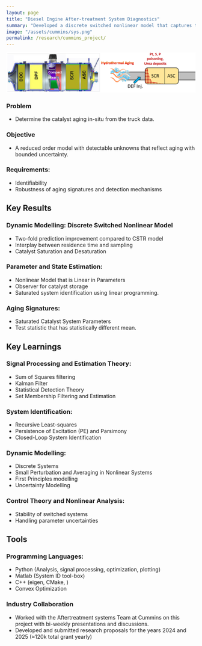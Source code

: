 ```yaml
---
layout: page
title: "Diesel Engine After-treatment System Diagnostics"
summary: "Developed a discrete switched nonlinear model that captures the measured dynamics of the system for aging diagnostics. The aging effects are captured in the directional variation in the model parameters."
image: "/assets/cummins/sys.png"
permalink: /research/cummins_project/
---
```


<img src="/assets/cummins/sys.png" width="700">

### Problem
- Determine the catalyst aging in-situ from the truck data.

### Objective
- A reduced order model with detectable unknowns that reflect aging with bounded uncertainty.

### Requirements:
- Identifiability
- Robustness of aging signatures and detection mechanisms


## Key Results

### Dynamic Modelling: Discrete Switched Nonlinear Model
- Two-fold prediction improvement compared to CSTR model
- Interplay between residence time and sampling
- Catalyst Saturation and Desaturation

### Parameter and State Estimation:
- Nonlinear Model that is Linear in Parameters
- Observer for catalyst storage
- Saturated system identification using linear programming.

### Aging Signatures:
- Saturated Catalyst System Parameters
- Test statistic that has statistically different mean.


## Key Learnings

### Signal Processing and Estimation Theory:
- Sum of Squares filtering
- Kalman Filter
- Statistical Detection Theory
- Set Membership Filtering and Estimation

### System Identification:
- Recursive Least-squares
- Persistence of Excitation (PE) and Parsimony
- Closed-Loop System Identification

### Dynamic Modelling:
- Discrete Systems
- Small Perturbation and Averaging in Nonlinear Systems
- First Principles modelling
- Uncertainty Modelling

### Control Theory and Nonlinear Analysis:
- Stability of switched systems
- Handling parameter uncertainties


## Tools

### Programming Languages:
- Python (Analysis, signal processing, optimization, plotting)
- Matlab (System ID tool-box)
- C++ (eigen, CMake, )
- Convex Optimization


### Industry Collaboration
- Worked with the Aftertreatment systems Team at Cummins on this project with bi-weekly presentations and discussions.
- Developed and submitted research proposals for the years 2024 and 2025 (≈120k total grant yearly)
